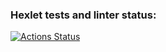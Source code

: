 ### Hexlet tests and linter status:
[![Actions Status](https://github.com/agmitron/js-oop-project-62/workflows/hexlet-check/badge.svg)](https://github.com/agmitron/js-oop-project-62/actions)